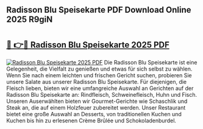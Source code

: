 ## Radisson Blu Speisekarte PDF Download Online 2025 R9giN

# <h2><a href="http://gc8ugc.nevu.top/?p=Radisson+Blu+Speisekarte">🔗 👉🔴 Radisson Blu Speisekarte 2025 PDF</a></h2>

[![Radisson Blu Speisekarte 2025 PDF](https://i.imgur.com/dBaPXMq.png)](http://gc8ugc.nevu.top/?p=Radisson+Blu+Speisekarte)
Die Radisson Blu Speisekarte ist eine Gelegenheit, die Vielfalt zu genießen und etwas für sich selbst zu wählen. Wenn Sie nach einem leichten und frischen Gericht suchen, probieren Sie unsere Salate aus unserer Radisson Blu Speisekarte. Für diejenigen, die Fleisch lieben, bieten wir eine umfangreiche Auswahl an Gerichten auf der Radisson Blu Speisekarte an: Rindfleisch, Schweinefleisch, Huhn und Fisch. Unseren Auserwählten bieten wir Gourmet-Gerichte wie Schaschlik und Steak an, die auf einem Holzfeuer zubereitet werden. Unser Restaurant bietet eine große Auswahl an Desserts, von traditionellen Kuchen und Kuchen bis hin zu erlesenen Crème Brûlée und Schokoladenburdel.
